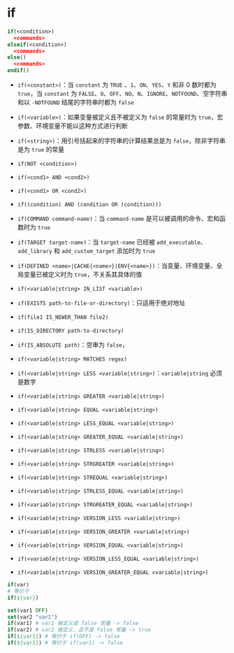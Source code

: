 # if

```cmake
if(<condition>)
  <commands>
elseif(<condition>)
  <commands>
else()
  <commands>
endif()
```

- `if(<constant>)`：当 `constant` 为 `TRUE` 、`1`、`ON`、`YES`、`Y` 和非 0 数时都为 `true`，当 `constant` 为 `FALSE`、`0`、`OFF`、`NO`、`N`、`IGNORE`、`NOTFOUND`、空字符串和以 `-NOTFOUND` 结尾的字符串时都为 `false`

- `if(<variable>)`：如果变量被定义且不被定义为 `false` 的常量时为 `true`，宏参数、环境变量不能以这种方式进行判断

- `if(<string>)`：用引号括起来的字符串的计算结果总是为 `false`，除非字符串是为 `true` 的常量

- `if(NOT <condition>)`

- `if(<cond1> AND <cond2>)`

- `if(<cond1> OR <cond2>)`

- `if((condition) AND (condition OR (condition)))`

- `if(COMMAND command-name)`：当 `command-name` 是可以被调用的命令、宏和函数时为 `true`

- `if(TARGET target-name)`：当 `target-name` 已经被 `add_executable`、`add_library` 和 `add_custom_target` 添加时为 `true`

- `if(DEFINED <name>|CACHE{<name>}|ENV{<name>})`：当变量、环境变量、全局变量已被定义时为 `true`，不关系其具体的值

- `if(<variable|string> IN_LIST <variable>)`

- `if(EXISTS path-to-file-or-directory)`：只适用于绝对地址

- `if(file1 IS_NEWER_THAN file2)`

- `if(IS_DIRECTORY path-to-directory)`

- `if(IS_ABSOLUTE path)`：空串为 `false`，

- `if(<variable|string> MATCHES regex)`

- `if(<variable|string> LESS <variable|string>)`：`variable|string` 必须是数字

- `if(<variable|string> GREATER <variable|string>)`

- `if(<variable|string> EQUAL <variable|string>)`

- `if(<variable|string> LESS_EQUAL <variable|string>)`

- `if(<variable|string> GREATER_EQUAL <variable|string>)`

- `if(<variable|string> STRLESS <variable|string>)`

- `if(<variable|string> STRGREATER <variable|string>)`

- `if(<variable|string> STREQUAL <variable|string>)`

- `if(<variable|string> STRLESS_EQUAL <variable|string>)`

- `if(<variable|string> STRGREATER_EQUAL <variable|string>)`

- `if(<variable|string> VERSION_LESS <variable|string>)`

- `if(<variable|string> VERSION_GREATER <variable|string>)`

- `if(<variable|string> VERSION_EQUAL <variable|string>)`

- `if(<variable|string> VERSION_LESS_EQUAL <variable|string>)`

- `if(<variable|string> VERSION_GREATER_EQUAL <variable|string>)`

```cmake
if(var)
# 等价于
if(${var})

set(var1 OFF)
set(var2 "var1")
if(var1) # var1 被定义成 false 常量 -> false
if(var2) # var2 被定义，且不是 false 常量 -> true
if(${var1}) # 等价于 if(OFF) -> false
if(${var2}) # 等价于 if(var1) -> false
```